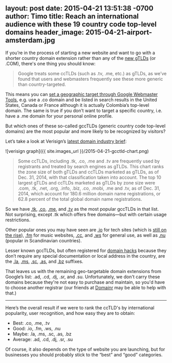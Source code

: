 layout: post
date: 2015-04-21 13:51:38 -0700
author: Timo
title: Reach an international audience with these 19 country code top-level domains
header_image: 2015-04-21-airport-amsterdam.jpg
----

<!-- excerpt -->

If you’re in the process of starting a new website and want to go with a shorter country domain extension rather than any of the [new gTLDs](https://iwantmyname.com/domains/new-gtld-domain-extensions) (or .COM), there's one thing you should know:

> Google treats some ccTLDs (such as .tv, .me, etc.) as gTLDs, as we’ve found that users and webmasters frequently see these more generic than country-targeted.

This means you can [set a geographic target through Google Webmaster Tools](https://support.google.com/webmasters/answer/1347922?hl=en), e.g. use a .co domain and be listed in search results in the United States, Canada or France although it is actually Colombia’s top-level domain. The same is true if you don’t want to target a specific country, i.e. have a .me domain for your personal online profile.

But which ones of these so-called gccTLDs (generic country code top-level domains) are the most popular and more likely to be recognized by visitors?

<!-- /excerpt -->

Let’s take a look at Verisign’s [latest domain industry brief](http://www.verisigninc.com/assets/domain-name-report-march2015.pdf):

![verisign graph]({{ site.images_url }}/2015-04-21-gcctld-chart.png)

> Some ccTLDs, including .tk, .co, .me and .tv are frequently used by registrants and treated by search engines as gTLDs. This chart ranks the zone size of both gTLDs and ccTLDs marketed as gTLDs, as of Dec. 31, 2014, with that classification taken into account. The top 10 largest gTLDs and ccTLDs marketed as gTLDs by zone size were .com, .tk, .net, .org, .info, .biz, .co, .mobi, .me and .tv, as of Dec. 31, 2014, which account for 180.6 million domain name registrations, or 62.8 percent of the total global domain name registrations.

So we have [.tk](https://iwantmyname.com/domains/tk-tokelauan-domain-name-registration-for-tokelau), [.co](https://iwantmyname.com/domains/co-colombian-domain-name-registration-for-colombia), [.me](https://iwantmyname.com/domains/me-montenegrean-domain-name-registration-for-montenegro), and [.tv](https://iwantmyname.com/domains/tv-tuvaluan-domain-name-registration-for-tuvalu) as the most popular gccTLDs in that list. Not surprising, except .tk which offers free domains—but with certain usage restrictions.

Other popular ones you may have seen are [.io](https://iwantmyname.com/domains/io-domain-name-registration-for-british-indian-ocean-territory) for tech sites (which is [still on the rise](http://hack.ly/articles/the-most-popular-dot-io-domains-2015/)), [.fm](https://iwantmyname.com/domains/fm-domain-name-registration-for-federated-states-of-micronesia) for music websites, [.cc](https://iwantmyname.com/domains/cc-domain-name-registration-for-cocos-keeling-islands), and [.ws](https://iwantmyname.com/domains/ws-samoan-domain-name-registration-for-western-samoa) for general use, as well as [.nu](https://iwantmyname.com/domains/nu-domain-name-registration-for-niue) (popular in Scandinavian countries).

Lesser known gccTLDs, but often registered for [domain hacks](https://iwantmyname.com/blog/2013/10/what-is-a-domain-hack-and-how-can-i-make-one.html) because they don’t require any special documentation or local address in the country, are the [.la](https://iwantmyname.com/domains/la-lao-domain-name-registration-for-laos), [.ms](https://iwantmyname.com/domains/ms-domain-name-registration-for-montserrat), [.sc](https://iwantmyname.com/domains/ms-domain-name-registration-for-montserrat), [.as](https://iwantmyname.com/domains/as-samoan-domain-name-registration-for-american-samoa), and [.bz](https://iwantmyname.com/domains/bz-belizean-domain-name-registration-for-belize) suffixes.

That leaves us with the remaining geo-targetable domain extensions from Google’s list: .ad, .cd, .dj, .sr, and .su. Unfortunately, we don't carry these domains because they're not easy to purchase and maintain, so you'd have to choose another registrar (our friends at [Domainr](https://domainr.com) may be able to help with that.)

***

Here’s the overall result if we were to rank the ccTLD's by international popularity, user recognition, and how easy they are to obtain:

- Best: .co, .me, .tv
- Good: .io, .fm, .ws, .nu
- Maybe: .la, .ms, .sc, .as, .bz
- Average: .ad, .cd, .dj, .sr, .su

Of course, it also depends on the type of website you are launching, but for businesses you should probably stick to the “best” and “good” categories.
